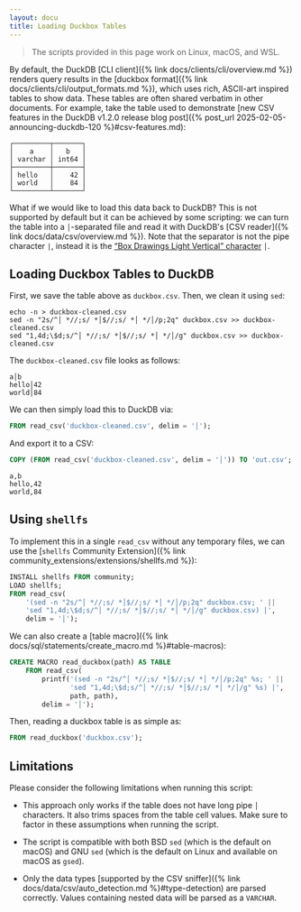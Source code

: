 ```yaml
---
layout: docu
title: Loading Duckbox Tables
---
```


> The scripts provided in this page work on Linux, macOS, and WSL.

By default, the DuckDB [CLI client]({% link docs/clients/cli/overview.md %}) renders query results in the [duckbox format]({% link docs/clients/cli/output_formats.md %}),
which uses rich, ASCII-art inspired tables to show data.
These tables are often shared verbatim in other documents.
For example, take the table used to demonstrate [new CSV features in the DuckDB v1.2.0 release blog post]({% post_url 2025-02-05-announcing-duckdb-120 %}#csv-features.md):

```text
┌─────────┬───────┐
│    a    │   b   │
│ varchar │ int64 │
├─────────┼───────┤
│ hello   │    42 │
│ world   │    84 │
└─────────┴───────┘
```

What if we would like to load this data back to DuckDB?
This is not supported by default but it can be achieved by some scripting:
we can turn the table into a `│`-separated file and read it with DuckDB's [CSV reader]({% link docs/data/csv/overview.md %}).
Note that the separator is not the pipe character `|`, instead it is the [“Box Drawings Light Vertical” character](https://www.compart.com/en/unicode/U+2502) `│`.

## Loading Duckbox Tables to DuckDB

First, we save the table above as `duckbox.csv`.
Then, we clean it using `sed`:

```batch
echo -n > duckbox-cleaned.csv
sed -n "2s/^│ *//;s/ *│$//;s/ *│ */│/p;2q" duckbox.csv >> duckbox-cleaned.csv
sed "1,4d;\$d;s/^│ *//;s/ *│$//;s/ *│ */│/g" duckbox.csv >> duckbox-cleaned.csv
```

The `duckbox-cleaned.csv` file looks as follows:

```text
a│b
hello│42
world│84
```

We can then simply load this to DuckDB via:

```sql
FROM read_csv('duckbox-cleaned.csv', delim = '│');
```

And export it to a CSV:

```sql
COPY (FROM read_csv('duckbox-cleaned.csv', delim = '│')) TO 'out.csv';
```

```text
a,b
hello,42
world,84
```

## Using `shellfs`

To implement this in a single `read_csv` without any temporary files, we can use the [`shellfs` Community Extension]({% link community_extensions/extensions/shellfs.md %}):

```sql
INSTALL shellfs FROM community;
LOAD shellfs;
FROM read_csv(
    '(sed -n "2s/^│ *//;s/ *│$//;s/ *│ */│/p;2q" duckbox.csv; ' ||
    'sed "1,4d;\$d;s/^│ *//;s/ *│$//;s/ *│ */│/g" duckbox.csv) |',
    delim = '│');
```

We can also create a [table macro]({% link docs/sql/statements/create_macro.md %}#table-macros):

```sql
CREATE MACRO read_duckbox(path) AS TABLE
    FROM read_csv(
        printf('(sed -n "2s/^│ *//;s/ *│$//;s/ *│ */│/p;2q" %s; ' ||
               'sed "1,4d;\$d;s/^│ *//;s/ *│$//;s/ *│ */│/g" %s) |',
               path, path),
        delim = '│');
```

Then, reading a duckbox table is as simple as:

```sql
FROM read_duckbox('duckbox.csv');
```

## Limitations

Please consider the following limitations when running this script:

* This approach only works if the table does not have long pipe `│` characters.
  It also trims spaces from the table cell values.
  Make sure to factor in these assumptions when running the script.

* The script is compatible with both BSD `sed` (which is the default on macOS) and GNU `sed` (which is the default on Linux and available on macOS as `gsed`).

* Only the data types [supported by the CSV sniffer]({% link docs/data/csv/auto_detection.md %}#type-detection) are parsed correctly. Values containing nested data will be parsed as a `VARCHAR`.

